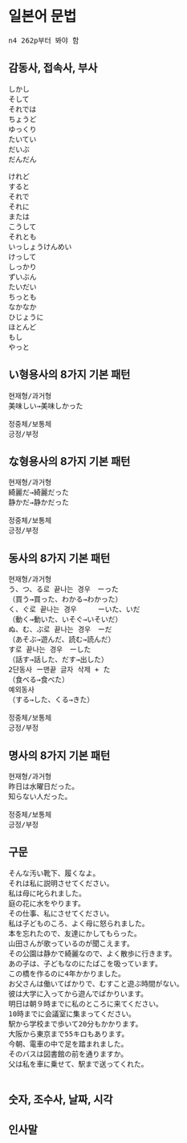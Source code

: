 # 일본어 문법

<pre>
n4 262p부터 봐야 함
</pre>

## 감동사, 접속사, 부사
<pre>
しかし
そして
それでは
ちょうど
ゆっくり
たいてい
だいぶ
だんだん
</pre>

<pre>
けれど
すると
それで
それに
または
こうして
それとも
いっしょうけんめい
けっして
しっかり
ずいぶん
たいだい
ちっとも
なかなか
ひじょうに
ほとんど
もし
やっと
</pre>

## い형용사의 8가지 기본 패턴
<pre>
현재형/과거형
美味しい→美味しかった

정중체/보통체
긍정/부정
</pre>


## な형용사의 8가지 기본 패턴
<pre>
현재형/과거형
綺麗だ→綺麗だった
静かだ→静かだった

정중체/보통체
긍정/부정
</pre>


## 동사의 8가지 기본 패턴
<pre>
현재형/과거형
う、つ、る로 끝나는 경우　ーった
（買う→買った、わかる→わかった）
く、ぐ로 끝나는 경우　　　ーいた、いだ
（動く→動いた、いそぐ→いそいだ）
ぬ、む、ぶ로 끝나는 경우　ーだ
（あそぶ→遊んだ、読む→読んだ）
す로 끝나는 경우　ーした
（話す→話した、だす→出した）
2단동사 ー맨끝 글자 삭제 + た
（食べる→食べた）
예외동사
（する→した、くる→きた）

정중체/보통체
긍정/부정
</pre>


## 명사의 8가지 기본 패턴
<pre>
현재형/과거형
昨日は水曜日だった。
知らない人だった。

정중체/보통체
긍정/부정
</pre>

## 구문
<pre>
そんな汚い靴下、履くなよ。
それは私に説明させてください。
私は母に叱られました。
庭の花に水をやります。
その仕事、私にさせてください。
私は子どものころ、よく母に怒られました。
本を忘れたので、友達にかしてもらった。
山田さんが歌っているのが聞こえます。
その公園は静かで綺麗なので、よく散歩に行きます。
あの子は、子どもなのにたばこを吸っています。
この橋を作るのに4年かかりました。
お父さんは働いてばかりで、むすこと遊ぶ時間がない。
彼は大学に入ってから遊んでばかりいます。
明日は朝９時までに私のところに来てください。
10時までに会議室に集まってください。
駅から学校まで歩いて20分もかかります。
大阪から東京まで55キロもあります。
今朝、電車の中で足を踏まれました。
そのバスは図書館の前を通りますか。
父は私を車に乗せて、駅まで送ってくれた。

</pre>


## 숫자, 조수사, 날짜, 시각


## 인사말
